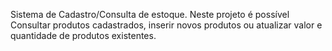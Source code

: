 Sistema de Cadastro/Consulta de estoque.
Neste projeto é possível Consultar produtos cadastrados, inserir novos produtos ou atualizar valor e quantidade de produtos existentes.
